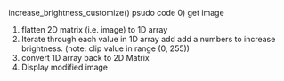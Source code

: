 
increase_brightness_customize() psudo code
0) get image 
1) flatten 2D matrix (i.e. image) to 1D array
2) Iterate through each value in 1D array add add a numbers to increase brightness.  (note: clip value in range (0, 255))
3) convert 1D array back to 2D Matrix
4) Display modified image


